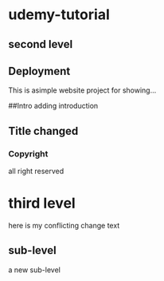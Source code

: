 # udemy-tutorial
## second level

## Deployment
This is asimple website project for showing...

##Intro
adding introduction

## Title changed
 
### Copyright
all right reserved

# third level
here is my conflicting change text

## sub-level
a new sub-level
